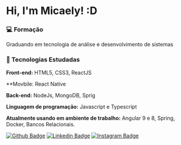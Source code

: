 # Hi, I'm Micaely! :D
</p>

### 💻 Formação
Graduando em tecnologia de análise e desenvolvimento de sistemas

### 🚀 Tecnologias Estudadas
**Front-end:** HTML5, CSS3, ReactJS

**Movbile: React Native 

**Back-end:** NodeJs, MongoDB, Sprig

**Linguagem de programação:** Javascript e Typescript

**Atualmente usando em ambiente de trabalho:** Angular 9 e 8, Spring, Docker, Bancos Relacionais.


[![Github Badge](https://img.shields.io/badge/-Github-000?style=flat-square&logo=Github&logoColor=white&link=https://github.com/devmicaelyg)](https://github.com/devmicaelyg)
[![Linkedin Badge](https://img.shields.io/badge/-LinkedIn-blue?style=flat-square&logo=Linkedin&logoColor=white&link=https://www.linkedin.com/in/micaelygusmao/)](https://www.linkedin.com/in/micaely-gusmão-23b8641b0)
[![Instagram Badge](https://img.shields.io/badge/-YouTube-ff0000?style=flat-square&labelColor=ff0000&logo=youtube&logoColor=white&link=https://www.youtube.com/user/TreinaWeb)](https://www.instagram.com/devmicaelyg)
